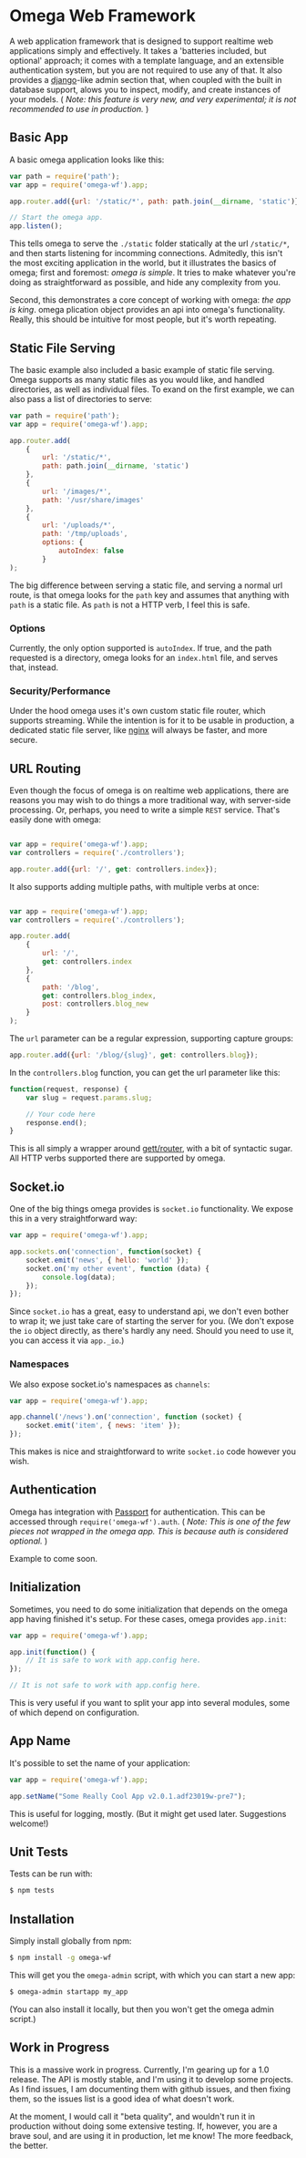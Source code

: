 # Omega Web Framework

A web application framework that is designed to support realtime web applications simply and effectively. It takes a
'batteries included, but optional' approach; it comes with a template language, and an extensible
authentication system, but you are not required to use any of that. It also provides a
[django](https://www.djangoproject.com/)-like admin section that, when coupled with the built in database support,
alows you to inspect, modify, and create instances of your models. ( _Note: this feature is very new, and very
experimental; it is not recommended to use in production._ )

## Basic App

A basic omega application looks like this:

```javascript
var path = require('path');
var app = require('omega-wf').app;

app.router.add({url: '/static/*', path: path.join(__dirname, 'static')});

// Start the omega app.
app.listen();

```

This tells omega to serve the `./static` folder statically at the url `/static/*`, and then starts listening for incomming
connections. Admitedly, this isn't the most exciting application in the world, but it illustrates the basics of omega;
first and foremost: _omega is simple_. It tries to make whatever you're doing as straightforward as possible, and hide
any complexity from you.

Second, this demonstrates a core concept of working with omega: _the app is king_. omega plication object provides
an api into omega's functionality. Really, this should be intuitive for most people, but it's worth repeating.

## Static File Serving

The basic example also included a basic example of static file serving. Omega supports as many static files as you would
like, and handled directories, as well as individual files. To exand on the first example, we can also pass a list of
directories to serve:

```javascript
var path = require('path');
var app = require('omega-wf').app;

app.router.add(
    {
        url: '/static/*',
        path: path.join(__dirname, 'static')
    },
    {
        url: '/images/*',
        path: '/usr/share/images'
    },
    {
        url: '/uploads/*',
        path: '/tmp/uploads',
        options: {
            autoIndex: false
        }
);

```

The big difference between serving a static file, and serving a normal url route, is that omega looks for the `path` key
and assumes that anything with `path` is a static file. As `path` is not a HTTP verb, I feel this is safe.

### Options

Currently, the only option supported is `autoIndex`. If true, and the path requested is a directory, omega looks for an
`index.html` file, and serves that, instead.

### Security/Performance

Under the hood omega uses it's own custom static file router, which supports streaming. While the intention is for it to
be usable in production, a dedicated static file server, like [nginx](http://wiki.nginx.org/Main) will always be faster,
and more secure.

## URL Routing

Even though the focus of omega is on realtime web applications, there are reasons you may wish to do things a more
traditional way, with server-side processing. Or, perhaps, you need to write a simple `REST` service. That's easily done
with omega:

```javascript

var app = require('omega-wf').app;
var controllers = require('./controllers');

app.router.add({url: '/', get: controllers.index});

```

It also supports adding multiple paths, with multiple verbs at once:

```javascript

var app = require('omega-wf').app;
var controllers = require('./controllers');

app.router.add(
    {
        url: '/',
        get: controllers.index
    },
    {
        path: '/blog',
        get: controllers.blog_index,
        post: controllers.blog_new
    }
);

```

The `url` parameter can be a regular expression, supporting capture groups:

```javascript
app.router.add({url: '/blog/{slug}', get: controllers.blog});
```

In the `controllers.blog` function, you can get the url parameter like this:

```javascript
function(request, response) {
    var slug = request.params.slug;

    // Your code here
    response.end();
}
```

This is all simply a wrapper around [gett/router](https://github.com/gett/router), with a bit of syntactic sugar. All
HTTP verbs supported there are supported by omega.

## Socket.io

One of the big things omega provides is `socket.io` functionality. We expose this in a very straightforward way:

```javascript
var app = require('omega-wf').app;

app.sockets.on('connection', function(socket) {
    socket.emit('news', { hello: 'world' });
    socket.on('my other event', function (data) {
        console.log(data);
    });
});
```

Since `socket.io` has a great, easy to understand api, we don't even bother to wrap it; we just take care of starting
the server for you. (We don't expose the `io` object directly, as there's hardly any need. Should you need to use it,
you can access it via `app._io`.)

### Namespaces

We also expose socket.io's namespaces as `channels`:

```javascript
var app = require('omega-wf').app;

app.channel('/news').on('connection', function (socket) {
    socket.emit('item', { news: 'item' });
});
```

This makes is nice and straightforward to write `socket.io` code however you wish.

## Authentication

Omega has integration with [Passport]() for authentication. This can be accessed through `require('omega-wf').auth`.
( _Note: This is one of the few pieces not wrapped in the omega app. This is because auth is considered optional._ )

Example to come soon.

## Initialization

Sometimes, you need to do some initialization that depends on the omega app having finished it's setup. For these cases,
omega provides `app.init`:

```javascript
var app = require('omega-wf').app;

app.init(function() {
    // It is safe to work with app.config here.
});

// It is not safe to work with app.config here.

```

This is very useful if you want to split your app into several modules, some of which depend on configuration.

## App Name

It's possible to set the name of your application:

```javascript
var app = require('omega-wf').app;

app.setName("Some Really Cool App v2.0.1.adf23019w-pre7");
```

This is useful for logging, mostly. (But it might get used later. Suggestions welcome!)

## Unit Tests

Tests can be run with:

```bash
$ npm tests
```

## Installation

Simply install globally from npm:

```bash
$ npm install -g omega-wf
```

This will get you the `omega-admin` script, with which you can start a new app:

```bash
$ omega-admin startapp my_app
```

(You can also install it locally, but then you won't get the omega admin script.)

## Work in Progress

This is a massive work in progress. Currently, I'm gearing up for a 1.0 release. The API is mostly stable, and I'm using
it to develop some projects. As I find issues, I am documenting them with github issues, and then fixing them, so the
issues list is a good idea of what doesn't work.

At the moment, I would call it "beta quality", and wouldn't run it in production without doing some extensive testing. If,
however, you are a brave soul, and are using it in production, let me know! The more feedback, the better.
